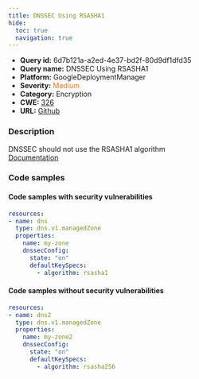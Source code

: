 ```yaml
---
title: DNSSEC Using RSASHA1
hide:
  toc: true
  navigation: true
---
```


<style>
  .highlight .hll {
    background-color: #ff171742;
  }
  .md-content {
    max-width: 1100px;
    margin: 0 auto;
  }
</style>

-   **Query id:** 6d7b121a-a2ed-4e37-bd2f-80d9df1dfd35
-   **Query name:** DNSSEC Using RSASHA1
-   **Platform:** GoogleDeploymentManager
-   **Severity:** <span style="color:#ff7213">Medium</span>
-   **Category:** Encryption
-   **CWE:** <a href="https://cwe.mitre.org/data/definitions/326.html" onclick="newWindowOpenerSafe(event, 'https://cwe.mitre.org/data/definitions/326.html')">326</a>
-   **URL:** [Github](https://github.com/Checkmarx/kics/tree/master/assets/queries/googleDeploymentManager/gcp/dnssec_using_rsasha1)

### Description
DNSSEC should not use the RSASHA1 algorithm<br>
[Documentation](https://cloud.google.com/dns/docs/reference/v1/managedZones)

### Code samples
#### Code samples with security vulnerabilities
```yaml title="Positive test num. 1 - yaml file" hl_lines="9"
resources:
- name: dns
  type: dns.v1.managedZone
  properties:
    name: my-zone
    dnssecConfig:
      state: "on"
      defaultKeySpecs:
        - algorithm: rsasha1

```


#### Code samples without security vulnerabilities
```yaml title="Negative test num. 1 - yaml file"
resources:
- name: dns2
  type: dns.v1.managedZone
  properties:
    name: my-zone2
    dnssecConfig:
      state: "on"
      defaultKeySpecs:
        - algorithm: rsasha256

```
